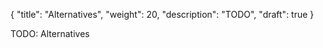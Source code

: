 {
    "title": "Alternatives",
    "weight": 20,
    "description": "TODO",
    "draft": true
}

TODO: Alternatives
